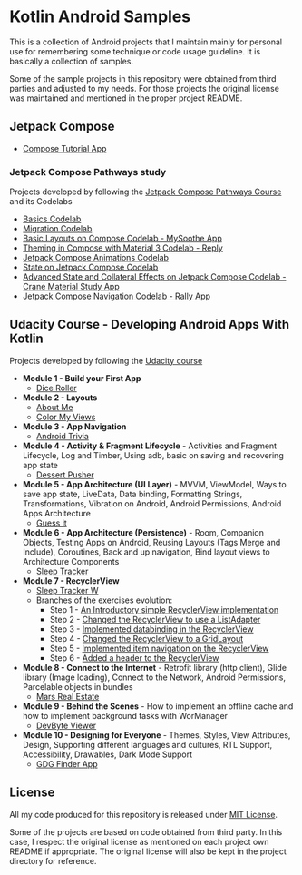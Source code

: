 # Kotlin Android Samples

This is a collection of Android projects that I maintain mainly for personal use for remembering some technique or code usage guideline. It is basically a collection of samples.

Some of the sample projects in this repository were obtained from third parties and
adjusted to my needs. For those projects the original license was maintained and mentioned in the proper project README.

## Jetpack Compose

- [Compose Tutorial App](/ComposeTutorial/)

### Jetpack Compose Pathways study

Projects developed by following the [Jetpack Compose Pathways Course](https://developer.android.com/courses/pathways/compose) and its Codelabs

- [Basics Codelab](/jetpack-compose-pathways/BasicsCodelab/)
- [Migration Codelab](/third-party/codelab-android-compose/MigrationCodelab/)
- [Basic Layouts on Compose Codelab - MySoothe App](/third-party/codelab-android-compose/BasicLayoutsCodelab/)
- [Theming in Compose with Material 3 Codelab - Reply](/third-party/codelab-android-compose/ThemingCodelab/)
- [Jetpack Compose Animations Codelab](/third-party/codelab-android-compose/AnimationCodelab/)
- [State on Jetpack Compose Codelab](/jetpack-compose-pathways/ComposeBasicStateCodelab/)
- [Advanced State and Collateral Effects on Jetpack Compose Codelab - Crane Material Study App](/third-party/codelab-android-compose/AdvancedStateAndSideEffectsCodelab/)
- [Jetpack Compose Navigation Codelab - Rally App](/third-party/codelab-android-compose/NavigationCodelab/)

## Udacity Course - Developing Android Apps With Kotlin

Projects developed by following the [Udacity course](https://www.udacity.com/course/developing-android-apps-with-kotlin--ud9012)

- **Module 1 - Build your First App**
  - [Dice Roller](/DiceRollerXml/)
- **Module 2 - Layouts**
  - [About Me](/AboutMe/)
  - [Color My Views](/ColorMyViews/)
- **Module 3 - App Navigation**
  - [Android Trivia](/third-party/andfun-kotlin-android-trivia/)
- **Module 4 - Activity & Fragment Lifecycle** - Activities and Fragment Lifecycle, Log and Timber, Using adb, basic on saving and recovering app state
  - [Dessert Pusher](/third-party/andfun-kotlin-dessert-pusher/)
- **Module 5 - App Architecture (UI Layer)** - MVVM, ViewModel, Ways to save app state, LiveData, Data binding, Formatting Strings, Transformations, Vibration on Android, Android Permissions, Android Apps Architecture
  - [Guess it](/third-party/andfun-kotlin-guess-it/)
- **Module 6 - App Architecture (Persistence)** - Room, Companion Objects, Testing Apps on Android, Reusing Layouts (Tags Merge and Include), Coroutines, Back and up navigation, Bind layout views to Architecture Components
  - [Sleep Tracker](/third-party/andfun-kotlin-sleep-tracker/)
- **Module 7 - RecyclerView**
  - [Sleep Tracker W](/third-party/andfun-kotlin-sleep-tracker-recyclerview)
  - Branches of the exercises evolution:
    - Step 1 - [An Introductory simple RecyclerView implementation](https://github.com/fabio-blanco/kotlin-android-samples/tree/feat/sleep-tracker-recyclerview-simple)
    - Step 2 - [Changed the RecyclerView to use a ListAdapter](https://github.com/fabio-blanco/kotlin-android-samples/tree/feat/sleep-tracker-recyclerview-listadapter)
    - Step 3 - [Implemented databinding in the RecyclerView](https://github.com/fabio-blanco/kotlin-android-samples/tree/feat/sleep-tracker-recyclerview-databinding)
    - Step 4 - [Changed the RecyclerView to a GridLayout](https://github.com/fabio-blanco/kotlin-android-samples/tree/feat/sleep-tracker-recyclerview-gridlayout)
    - Step 5 - [Implemented item navigation on the RecyclerView](https://github.com/fabio-blanco/kotlin-android-samples/tree/feat/sleep-tracker-recyclerview-item-navigation)
    - Step 6 - [Added a header to the RecyclerView](https://github.com/fabio-blanco/kotlin-android-samples/tree/feat/sleep-tracker-recyclerview-header)
- **Module 8 - Connect to the Internet** - Retrofit library (http client), Glide library (Image loading), Connect to the Network, Android Permissions, Parcelable objects in bundles
  - [Mars Real Estate](/third-party/andfun-kotlin-mars-real-estate/)
- **Module 9 - Behind the Scenes** - How to implement an offline cache and how to implement background tasks with WorManager
  - [DevByte Viewer](/third-party/andfun-kotlin-dev-bytes/)
- **Module 10 - Designing for Everyone** - Themes, Styles, View Attributes, Design, Supporting different languages and cultures, RTL Support, Accessibility, Drawables, Dark Mode Support
  - [GDG Finder App](/third-party/andfun-kotlin-gdg-finder/)

## License

All my code produced for this repository is released under [MIT License](/LICENSE). 

Some of the projects are based on code obtained from third party. In this case, I respect the original license as mentioned on each project own README if appropriate. The original license will also be kept in the project directory for reference.
